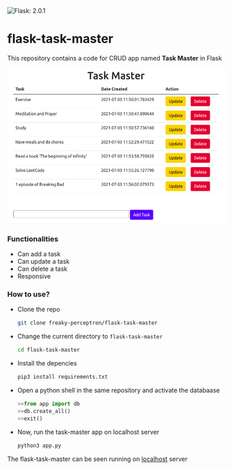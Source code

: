 ![Flask: 2.0.1](https://img.shields.io/badge/Flask-2.0.01-yellowgreen)

# flask-task-master
This repository contains a code for CRUD app named **Task Master** in Flask


![screenshot](https://github.com/freaky-perceptron/flask-task-master/blob/master/Screenshot%20from%202021-07-03%2017-26-12.png)

### Functionalities
* Can add a task
* Can update a task
* Can delete a task
* Responsive

### How to use?
* Clone the repo
  ```bash
  git clone freaky-perceptron/flask-task-master
  ```
  
* Change the current directory to ```flask-task-master```
  ```bash
  cd flask-task-master
  ```
 
* Install the depencies
  ```bash
  pip3 install requirements.txt
  ```
 
* Open a python shell in the same repository and activate the databaase
  ```python
  >>from app import db
  >>db.create_all()
  >>exit()
  ```

* Now, run the task-master app on localhost server
  ```bash
  python3 app.py
  ```
  
 The flask-task-master can be seen running on [localhost](http://127.0.0.1:5000/) server
 
 
  



